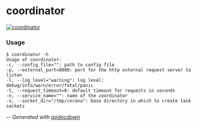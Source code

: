 # coordinator

[![coordinator](https://godoc.org/github.com/cerana/cerana/cmd/coordinator?status.svg)](https://godoc.org/github.com/cerana/cerana/cmd/coordinator)

### Usage

    $ coordinator -h
    Usage of coordinator:
    -c, --config_file="": path to config file
    -p, --external_port=8080: port for the http external request server to listen
    -l, --log_level="warning": log level: debug/info/warn/error/fatal/panic
    -t, --request_timeout=0: default timeout for requests in seconds
    -n, --service_name="": name of the coordinator
    -s, --socket_dir="/tmp/cerana": base directory in which to create task sockets


--
*Generated with [godocdown](https://github.com/robertkrimen/godocdown)*
